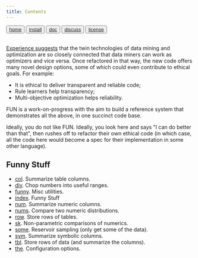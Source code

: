 ```yaml
---
title: Contents
---
```

<button class="button button1"><a href="/fun/index">home</a></button>   <button class="button button2"><a href="/fun/INSTALL">install</a></button>   <button class="button button1"><a href="/fun/ABOUT">doc</a></button>   <button class="button button2"><a href="http://github.com/timm/fun/issues">discuss</a></button>    <button class="button button1"><a href="/fun/LICENSE">license</a></button> <br>
        <br>


[Experience suggests](/REFS#agrawal-2019) that the twin technologies
of data mining and optimization are so closely connected that 
data miners can work as
optimizers and vice versa. 
Once refactored in that way,
the new code offers many novel
design options,
some of which could even contribute to ethical goals. For example:

- It is ethical to deliver transparent and reliable code; 
- Rule learners help transparency; 
- Multi-objective optimization helps reliability.

FUN is a work-on-progress with the aim to build a reference system
that demonstrates all the above, in one succinct code base.  

Ideally, you do not like FUN. Ideally, 
you look here and says "I can do better than that", then
rushes off to refactor their own ethical code (in which case, all
the code here would become a spec for their implementation in  some
other language).




## Funny Stuff

- [col](col.md). 
 Summarize  table columns.
- [div](div.md). 
 Chop numbers into useful ranges.
- [funny](funny.md). 
 Misc utilities.
- [index](index.md). 
 Funny Stuff
- [num](num.md). 
 Summarize numeric columns.
- [nums](nums.md). 
 Compare two numeric distributions.
- [row](row.md). 
 Store rows of tables.
- [sk](sk.md). 
 Non-parametric comparisons of numerics.
- [some](some.md). 
 Reservoir sampling (only get some of the data).
- [sym](sym.md). 
 Summarize symbolic columns.
- [tbl](tbl.md). 
 Store rows of data (and summarize the columns).
- [the](the.md). 
 Configuration options.

